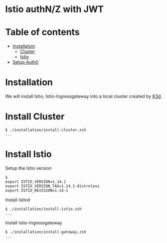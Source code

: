 # Istio authN/Z with JWT

Table of contents
=================
* [Installation](#installation)
    * [Cluster](#install-cluster)
    * [Istio](#install-istio)
* [Setup Auth0](#setup-auth0)

Installation
============
We will install Istio, Istio-Ingressgateway into a local cluster created by [K3d](https://k3d.io).

Install Cluster
===============
```
$ ./installation/install-cluster.zsh
...
```

Install Istio
=============
Setup the Istio version
```
$
export ISTIO_VERSION=1.14.1
export ISTIO_VERSION_TAG=1.14.1-distroless
export ISTIO_REVISION=1-14-1
```
Install Istiod
```
$ ./installation/install-istio.zsh
...
```
Install Istio-Ingressgateway
```
$ ./installation/install-gateway.zsh
...
```

